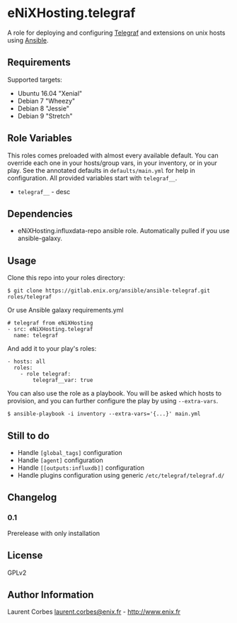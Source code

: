 eNiXHosting.telegraf
=================

A role for deploying and configuring [Telegraf](http://www.influxdata.com) and extensions on unix hosts using [Ansible](http://www.ansible.com/).


Requirements
------------

Supported targets:

- Ubuntu 16.04 "Xenial"
- Debian 7 "Wheezy"
- Debian 8 "Jessie"
- Debian 9 "Stretch"


Role Variables
--------------

This roles comes preloaded with almost every available default. You can override each one in your hosts/group vars, in your inventory, or in your play. See the annotated defaults in `defaults/main.yml` for help in configuration. All provided variables start with `telegraf__`.

- `telegraf__` - desc

Dependencies
------------

- eNiXHosting.influxdata-repo ansible role. Automatically pulled if you use ansible-galaxy.

Usage
-----

Clone this repo into your roles directory:

    $ git clone https://gitlab.enix.org/ansible/ansible-telegraf.git roles/telegraf

Or use Ansible galaxy requirements.yml

    # telegraf from eNiXHosting
    - src: eNiXHosting.telegraf
      name: telegraf

And add it to your play's roles:

    - hosts: all
      roles:
        - role telegraf:
            telegraf__var: true

You can also use the role as a playbook. You will be asked which hosts to provision, and you can further configure the play by using `--extra-vars`.

    $ ansible-playbook -i inventory --extra-vars='{...}' main.yml

Still to do
-----------

- Handle `[global_tags]` configuration
- Handle `[agent]` configuration
- Handle `[[outputs:influxdb]]` configuration
- Handle plugins configuration using generic `/etc/telegraf/telegraf.d/`

Changelog
---------

### 0.1

Prerelease with only installation

License
-------

GPLv2

Author Information
------------------

Laurent Corbes <laurent.corbes@enix.fr> - http://www.enix.fr
